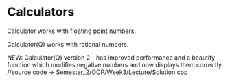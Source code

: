 # Calculators
Calculator works with floating point numbers.

Calculator(Q) works with rational numbers.

NEW: Calculator(Q) version 2 - has improved performance and a beautify function which modifies negative numbers and now displays them correctly.
 //source code -> Semester_2/OOP/Week3/Lecture/Solution.cpp
